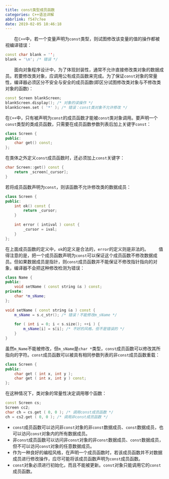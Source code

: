 ```yaml
---
title: const类型成员函数
categories: C++语法详解
abbrlink: f547c7ee
date: 2019-02-05 18:46:18
---
```

&emsp;&emsp;在`C++`中，若一个变量声明为`const`类型，则试图修改该变量的值的操作都被视编译错误：

``` cpp
const char blank = '';
blank = '\n'; /* 错误 */
```

&emsp;&emsp;面向对象程序设计中，为了体现封装性，通常不允许直接修改类对象的数据成员。若要修改类对象，应调用公有成员函数来完成。为了保证`const`对象的常量性，编译器必须区分不安全与安全的成员函数(即区分试图修改类对象与不修改类对象的函数)：

``` cpp
const Screen blankScreen;
blankScreen.display(); /* 对象的读操作 */
blankScreen.set ( '*' ); /* 错误：const类对象不允许修改 */
```

在`C++`中，只有被声明为`const`的成员函数才能被`const`类对象调用。要声明一个`const`类型的类成员函数，只需要在成员函数参数列表后加上关键字`const`：

``` cpp
class Screen {
public:
    char get() const;
};
```

在类体之外定义`const`成员函数时，还必须加上`const`关键字：

``` cpp
char Screen::get() const {
    return _screen[_cursor];
}
```

若将成员函数声明为`const`，则该函数不允许修改类的数据成员：

``` cpp
class Screen {
public:
    int ok() const {
        return _cursor;
    }
​
    int error ( intival ) const {
        _cursor = ival;
    }
};
```

在上面成员函数的定义中，`ok`的定义是合法的，`error`的定义则是非法的。
&emsp;&emsp;值得注意的是，把一个成员函数声明为`const`可以保证这个成员函数不修改数据成员。但如果数据成员是指针，则`const`成员函数并不能保证不修改指针指向的对象，编译器不会把这种修改检测为错误：

``` cpp
class Name {
public:
    void setName ( const string &s ) const;
private:
    char *m_sName;
};
​
void setName ( const string &s ) const {
    m_sName = s.c_str(); /* 错误！不能修改m_sName */
​
    for ( int i = 0; i < s.size(); ++i ) {
        m_sName[i] = s[i]; /* 不好的风格，但不是错误的 */
    }
}
```

虽然`m_Name`不能被修改，但`m_sName`是`char *`类型，`const`成员函数可以修改其所指向的字符。`const`成员函数可以被具有相同参数列表的非`const`成员函数重载：

``` cpp
class Screen {
public:
    char get ( int x, int y );
    char get ( int x, int y ) const;
};
```

在这种情况下，类对象的常量性决定调用哪个函数：

``` cpp
const Screen cs;
Screen cc2;
char ch = cs.get ( 0, 0 ); /* 调用const成员函数 */
ch = cs2.get ( 0, 0 ); /* 调用非const成员函数 */
```

- `const`成员函数可以访问非`const`对象的非`const`数据成员、`const`数据成员，也可以访问`const`对象内的所有数据成员。
- 非`const`成员函数可以访问非`const`对象的非`const`数据成员、`const`数据成员，但不可以访问`const`对象的任意数据成员。
- 作为一种良好的编程风格，在声明一个成员函数时，若该成员函数并不对数据成员进行修改操作，应尽可能将该成员函数声明为`const`成员函数。
- `const`对象必须进行初始化，而且不能被更新。`const`对象只能调用它的`const`成员函数。